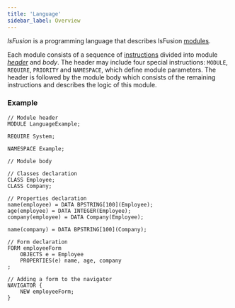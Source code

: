 ```yaml
---
title: 'Language'
sidebar_label: Overview
---
```


*lsFusion* is a programming language that describes lsFusion [modules](Modules.md).

Each module consists of a sequence of [instructions](Instructions.md) divided into module [*header*](Module_header.md) and *body*. The header may include four special instructions: `MODULE`, `REQUIRE`, `PRIORITY` and `NAMESPACE`, which define module parameters. The header is followed by the module body which consists of the remaining instructions and describes the logic of this module.

### Example

```lsf
// Module header
MODULE LanguageExample;

REQUIRE System;

NAMESPACE Example;

// Module body

// Classes declaration
CLASS Employee;
CLASS Company;

// Properties declaration
name(employee) = DATA BPSTRING[100](Employee);
age(employee) = DATA INTEGER(Employee);
company(employee) = DATA Company(Employee);

name(company) = DATA BPSTRING[100](Company);

// Form declaration
FORM employeeForm
    OBJECTS e = Employee
    PROPERTIES(e) name, age, company
;

// Adding a form to the navigator
NAVIGATOR {
    NEW employeeForm;
}
```

